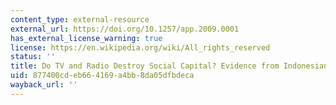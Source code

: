 ```yaml
---
content_type: external-resource
external_url: https://doi.org/10.1257/app.2009.0001
has_external_license_warning: true
license: https://en.wikipedia.org/wiki/All_rights_reserved
status: ''
title: Do TV and Radio Destroy Social Capital? Evidence from Indonesian Villages
uid: 877400cd-eb66-4169-a4bb-8da05dfbdeca
wayback_url: ''
---
```

